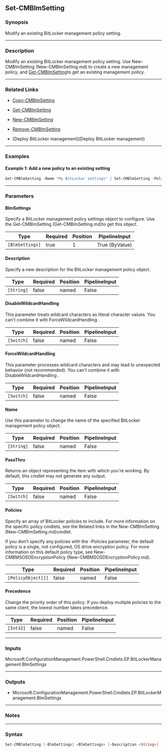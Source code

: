 Set-CMBlmSetting
----------------




### Synopsis
Modify an existing BitLocker management policy setting.



---


### Description

Modify an existing BitLocker management policy setting. Use New-CMBlmSetting (New-CMBlmSetting.md) to create a new management policy, and [Get-CMBlmSetting](Get-CMBlmSetting.md)to get an existing management policy.



---


### Related Links
* [Copy-CMBlmSetting](Copy-CMBlmSetting)



* [Get-CMBlmSetting](Get-CMBlmSetting)



* [New-CMBlmSetting](New-CMBlmSetting)



* [Remove-CMBlmSetting](Remove-CMBlmSetting)



* [Deploy BitLocker management](Deploy BitLocker management)





---


### Examples
#### Example 1: Add a new policy to an existing setting
```PowerShell
Get-CMBlmSetting -Name "My BitLocker settings" | Set-CMBlmSetting -Policies (New-CMBMSOSDEncryptionPolicy -PolicyState Enabled -Protector TpmOnly)
```



---


### Parameters
#### **BlmSettings**

Specify a BitLocker management policy settings object to configure. Use the Get-CMBlmSetting (Get-CMBlmSetting.md)to get this object.






|Type           |Required|Position|PipelineInput |
|---------------|--------|--------|--------------|
|`[BlmSettings]`|true    |1       |True (ByValue)|



#### **Description**

Specify a new description for the BitLocker management policy object.






|Type      |Required|Position|PipelineInput|
|----------|--------|--------|-------------|
|`[String]`|false   |named   |False        |



#### **DisableWildcardHandling**

This parameter treats wildcard characters as literal character values. You can't combine it with ForceWildcardHandling .






|Type      |Required|Position|PipelineInput|
|----------|--------|--------|-------------|
|`[Switch]`|false   |named   |False        |



#### **ForceWildcardHandling**

This parameter processes wildcard characters and may lead to unexpected behavior (not recommended). You can't combine it with DisableWildcardHandling .






|Type      |Required|Position|PipelineInput|
|----------|--------|--------|-------------|
|`[Switch]`|false   |named   |False        |



#### **Name**

Use this parameter to change the name of the specified BitLocker management policy object.






|Type      |Required|Position|PipelineInput|
|----------|--------|--------|-------------|
|`[String]`|false   |named   |False        |



#### **PassThru**

Returns an object representing the item with which you're working. By default, this cmdlet may not generate any output.






|Type      |Required|Position|PipelineInput|
|----------|--------|--------|-------------|
|`[Switch]`|false   |named   |False        |



#### **Policies**

Specify an array of BitLocker policies to include. For more information on the specific policy cmdlets, see the Related links in the New-CMBlmSetting (New-CMBlmSetting.md)cmdlet.


If you don't specify any policies with the -Policies parameter, the default policy is a single, not configured, OS drive encryption policy. For more information on this default policy type, see New-CMBMSOSDEncryptionPolicy (New-CMBMSOSDEncryptionPolicy.md).






|Type              |Required|Position|PipelineInput|
|------------------|--------|--------|-------------|
|`[PolicyObject[]]`|false   |named   |False        |



#### **Precedence**

Change the priority order of this policy. If you deploy multiple policies to the same client, the lowest number takes precedence.






|Type     |Required|Position|PipelineInput|
|---------|--------|--------|-------------|
|`[Int32]`|false   |named   |False        |





---


### Inputs
Microsoft.ConfigurationManagement.PowerShell.Cmdlets.EP.BitLockerManagement.BlmSettings





---


### Outputs
* Microsoft.ConfigurationManagement.PowerShell.Cmdlets.EP.BitLockerManagement.BlmSettings






---


### Notes




---


### Syntax
```PowerShell
Set-CMBlmSetting [-BlmSettings] <BlmSettings> [-Description <String>] [-DisableWildcardHandling] [-ForceWildcardHandling] [-Name <String>] [-PassThru] [-Policies <PolicyObject[]>] [-Precedence <Int32>] [<CommonParameters>]
```
